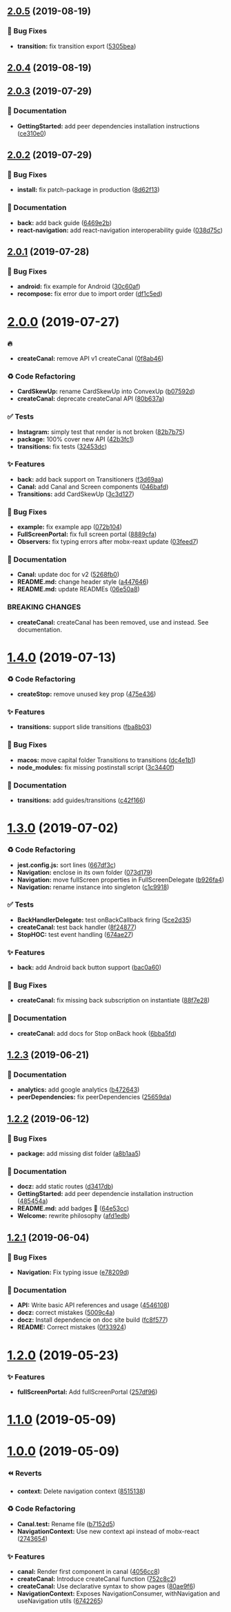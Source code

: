 <a name="2.0.5"></a>
## [2.0.5](https://github.com/tpucci/react-nonav/compare/2.0.4...2.0.5) (2019-08-19)


### 🐛 Bug Fixes

* **transition:** fix transition export ([5305bea](https://github.com/tpucci/react-nonav/commit/5305bea))

<a name="2.0.4"></a>
## [2.0.4](https://github.com/tpucci/react-nonav/compare/2.0.3...2.0.4) (2019-08-19)

<a name="2.0.3"></a>
## [2.0.3](https://github.com/tpucci/react-nonav/compare/2.0.2...2.0.3) (2019-07-29)


### 📝 Documentation

* **GettingStarted:** add peer dependencies installation instructions ([ce310e0](https://github.com/tpucci/react-nonav/commit/ce310e0))

<a name="2.0.2"></a>
## [2.0.2](https://github.com/tpucci/react-nonav/compare/2.0.1...2.0.2) (2019-07-29)


### 🐛 Bug Fixes

* **install:** fix patch-package in production ([8d62f13](https://github.com/tpucci/react-nonav/commit/8d62f13))


### 📝 Documentation

* **back:** add back guide ([6469e2b](https://github.com/tpucci/react-nonav/commit/6469e2b))
* **react-navigation:** add react-navigation interoperability guide ([038d75c](https://github.com/tpucci/react-nonav/commit/038d75c))

<a name="2.0.1"></a>
## [2.0.1](https://github.com/tpucci/react-nonav/compare/2.0.0...2.0.1) (2019-07-28)


### 🐛 Bug Fixes

* **android:** fix example for Android ([30c60af](https://github.com/tpucci/react-nonav/commit/30c60af))
* **recompose:** fix error due to import order ([df1c5ed](https://github.com/tpucci/react-nonav/commit/df1c5ed))

<a name="2.0.0"></a>
# [2.0.0](https://github.com/tpucci/react-nonav/compare/1.4.0...2.0.0) (2019-07-27)


### :fire:

* **createCanal:** remove API v1 createCanal ([0f8ab46](https://github.com/tpucci/react-nonav/commit/0f8ab46))


### ♻️ Code Refactoring

* **CardSkewUp:** rename CardSkewUp into ConvexUp ([b07592d](https://github.com/tpucci/react-nonav/commit/b07592d))
* **createCanal:** deprecate createCanal API ([80b637a](https://github.com/tpucci/react-nonav/commit/80b637a))


### ✅ Tests

* **Instagram:** simply test that render is not broken ([82b7b75](https://github.com/tpucci/react-nonav/commit/82b7b75))
* **package:** 100% cover new API ([42b3fc1](https://github.com/tpucci/react-nonav/commit/42b3fc1))
* **transitions:** fix tests ([32453dc](https://github.com/tpucci/react-nonav/commit/32453dc))


### ✨ Features

* **back:** add back support on Transitioners ([f3d69aa](https://github.com/tpucci/react-nonav/commit/f3d69aa))
* **Canal:** add Canal and Screen components ([046bafd](https://github.com/tpucci/react-nonav/commit/046bafd))
* **Transitions:** add CardSkewUp ([3c3d127](https://github.com/tpucci/react-nonav/commit/3c3d127))


### 🐛 Bug Fixes

* **example:** fix example app ([072b104](https://github.com/tpucci/react-nonav/commit/072b104))
* **FullScreenPortal:** fix full screen portal ([8889cfa](https://github.com/tpucci/react-nonav/commit/8889cfa))
* **Observers:** fix typing errors after mobx-reaxt update ([03feed7](https://github.com/tpucci/react-nonav/commit/03feed7))


### 📝 Documentation

* **Canal:** update doc for v2 ([5268fb0](https://github.com/tpucci/react-nonav/commit/5268fb0))
* **README.md:** change header style ([a447646](https://github.com/tpucci/react-nonav/commit/a447646))
* **README.md:** update READMEs ([06e50a8](https://github.com/tpucci/react-nonav/commit/06e50a8))


### BREAKING CHANGES

* **createCanal:** createCanal has been removed, use <Canal /> and <Screen /> instead. See
documentation.

<a name="1.4.0"></a>
# [1.4.0](https://github.com/tpucci/react-nonav/compare/1.3.0...1.4.0) (2019-07-13)


### ♻️ Code Refactoring

* **createStop:** remove unused key prop ([475e436](https://github.com/tpucci/react-nonav/commit/475e436))


### ✨ Features

* **transitions:** support slide transitions ([fba8b03](https://github.com/tpucci/react-nonav/commit/fba8b03))


### 🐛 Bug Fixes

* **macos:** move capital folder Transitions to transitions ([dc4e1b1](https://github.com/tpucci/react-nonav/commit/dc4e1b1))
* **node_modules:** fix missing postinstall script ([3c3440f](https://github.com/tpucci/react-nonav/commit/3c3440f))


### 📝 Documentation

* **transitions:** add guides/transitions ([c42f166](https://github.com/tpucci/react-nonav/commit/c42f166))

<a name="1.3.0"></a>
# [1.3.0](https://github.com/tpucci/react-nonav/compare/1.2.3...1.3.0) (2019-07-02)


### ♻️ Code Refactoring

* **jest.config.js:** sort lines ([667df3c](https://github.com/tpucci/react-nonav/commit/667df3c))
* **Navigation:** enclose in its own folder ([073d179](https://github.com/tpucci/react-nonav/commit/073d179))
* **Navigation:** move fullScreen properties in FullScreenDelegate ([b926fa4](https://github.com/tpucci/react-nonav/commit/b926fa4))
* **Navigation:** rename instance into singleton ([c1c9918](https://github.com/tpucci/react-nonav/commit/c1c9918))


### ✅ Tests

* **BackHandlerDelegate:** test onBackCallback firing ([5ce2d35](https://github.com/tpucci/react-nonav/commit/5ce2d35))
* **createCanal:** test back handler ([8f24877](https://github.com/tpucci/react-nonav/commit/8f24877))
* **StopHOC:** test event handling ([674ae27](https://github.com/tpucci/react-nonav/commit/674ae27))


### ✨ Features

* **back:** add Android back button support ([bac0a60](https://github.com/tpucci/react-nonav/commit/bac0a60))


### 🐛 Bug Fixes

* **createCanal:** fix missing back subscription on instantiate ([88f7e28](https://github.com/tpucci/react-nonav/commit/88f7e28))


### 📝 Documentation

* **createCanal:** add docs for Stop onBack hook ([6bba5fd](https://github.com/tpucci/react-nonav/commit/6bba5fd))

<a name="1.2.3"></a>
## [1.2.3](https://github.com/tpucci/react-nonav/compare/1.2.2...1.2.3) (2019-06-21)


### 📝 Documentation

* **analytics:** add google analytics ([b472643](https://github.com/tpucci/react-nonav/commit/b472643))
* **peerDependencies:** fix peerDependencies ([25659da](https://github.com/tpucci/react-nonav/commit/25659da))

<a name="1.2.2"></a>
## [1.2.2](https://github.com/tpucci/react-nonav/compare/1.2.1...1.2.2) (2019-06-12)


### 🐛 Bug Fixes

* **package:** add missing dist folder ([a8b1aa5](https://github.com/tpucci/react-nonav/commit/a8b1aa5))


### 📝 Documentation

* **docz:** add static routes ([d3417db](https://github.com/tpucci/react-nonav/commit/d3417db))
* **GettingStarted:** add peer dependencie installation instruction ([485454a](https://github.com/tpucci/react-nonav/commit/485454a))
* **README.md:** add badges 🎉 ([64e53cc](https://github.com/tpucci/react-nonav/commit/64e53cc))
* **Welcome:** rewrite philosophy ([afd1edb](https://github.com/tpucci/react-nonav/commit/afd1edb))

<a name="1.2.1"></a>
## [1.2.1](https://github.com/tpucci/react-nonav/compare/1.2.0...1.2.1) (2019-06-04)


### 🐛 Bug Fixes

* **Navigation:** Fix typing issue ([e78209d](https://github.com/tpucci/react-nonav/commit/e78209d))


### 📝 Documentation

* **API:** Write basic API references and usage ([4546108](https://github.com/tpucci/react-nonav/commit/4546108))
* **docz:** correct mistakes ([5009c4a](https://github.com/tpucci/react-nonav/commit/5009c4a))
* **docz:** Install dependencie on doc site build ([fc8f577](https://github.com/tpucci/react-nonav/commit/fc8f577))
* **README:** Correct mistakes ([0f33924](https://github.com/tpucci/react-nonav/commit/0f33924))

<a name="1.2.0"></a>
# [1.2.0](https://github.com/tpucci/react-nonav/compare/1.1.0...1.2.0) (2019-05-23)


### ✨ Features

* **fullScreenPortal:** Add fullScreenPortal ([257df96](https://github.com/tpucci/react-nonav/commit/257df96))

<a name="1.1.0"></a>
# [1.1.0](https://github.com/tpucci/react-nonav/compare/1.0.0...1.1.0) (2019-05-09)

<a name="1.0.0"></a>
# [1.0.0](https://github.com/tpucci/react-nonav/compare/1.0.0-beta.0...1.0.0) (2019-05-09)


### ⏪ Reverts

* **context:** Delete navigation context ([8515138](https://github.com/tpucci/react-nonav/commit/8515138))


### ♻️ Code Refactoring

* **Canal.test:** Rename file ([b7152d5](https://github.com/tpucci/react-nonav/commit/b7152d5))
* **NavigationContext:** Use new context api instead of mobx-react ([2743654](https://github.com/tpucci/react-nonav/commit/2743654))


### ✨ Features

* **canal:** Render first component in canal ([4056cc8](https://github.com/tpucci/react-nonav/commit/4056cc8))
* **createCanal:** Introduce createCanal function ([752c8c2](https://github.com/tpucci/react-nonav/commit/752c8c2))
* **createCanal:** Use declarative syntax to show pages ([80ae9f6](https://github.com/tpucci/react-nonav/commit/80ae9f6))
* **NavigationContext:** Exposes NavigationConsumer, withNavigation and useNavigation utils ([6742265](https://github.com/tpucci/react-nonav/commit/6742265))
